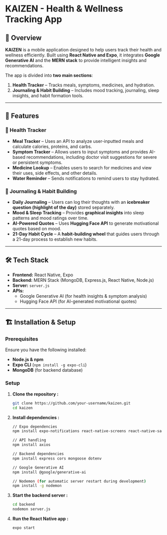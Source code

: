 # KAIZEN - Health & Wellness Tracking App  

## 📌 Overview  
**KAIZEN** is a mobile application designed to help users track their health and wellness efficiently. Built using **React Native and Expo**, it integrates **Google Generative AI** and the **MERN stack** to provide intelligent insights and recommendations.  

The app is divided into **two main sections**:  
1. **Health Tracker** – Tracks meals, symptoms, medicines, and hydration.  
2. **Journaling & Habit Building** – Includes mood tracking, journaling, sleep insights, and habit formation tools.  

---

## 🚀 Features  

### 🏥 Health Tracker  
- **Meal Tracker** – Uses an API to analyze user-inputted meals and calculate calories, proteins, and carbs.  
- **Symptom Tracker** – Allows users to input symptoms and provides AI-based recommendations, including doctor visit suggestions for severe or persistent symptoms.  
- **Medicine Lookup** – Enables users to search for medicines and view their uses, side effects, and other details.  
- **Water Reminder** – Sends notifications to remind users to stay hydrated.  

### 📖 Journaling & Habit Building  
- **Daily Journaling** – Users can log their thoughts with an **icebreaker question (highlight of the day)** stored separately.  
- **Mood & Sleep Tracking** – Provides **graphical insights** into sleep patterns and mood ratings over time.  
- **AI-Powered Quotes** – Uses **Hugging Face API** to generate motivational quotes based on mood.  
- **21-Day Habit Cycle** – A **habit-building wheel** that guides users through a 21-day process to establish new habits.  

---

## 🛠️ Tech Stack  
- **Frontend:** React Native, Expo  
- **Backend:** MERN Stack (MongoDB, Express.js, React Native, Node.js)  
- **Server:** `server.js`  
- **APIs:**  
  - Google Generative AI (for health insights & symptom analysis)  
  - Hugging Face API (for AI-generated motivational quotes)  

---

## 🏗️ Installation & Setup  

### Prerequisites  
Ensure you have the following installed:  
- **Node.js & npm**  
- **Expo CLI** (`npm install -g expo-cli`)  
- **MongoDB** (for backend database)  

### Setup  
1. **Clone the repository :**  
   ```sh
   git clone https://github.com/your-username/kaizen.git
   cd kaizen
   
2. **Install dependencies :**
   ```sh
   // Expo dependencies  
   npm install expo-notifications react-native-screens react-native-safe-area-context react-native-gesture-handler react-native-reanimated react-native-vector-icons
   
   // API handling
   npm install axios
   
   // Backend dependencies
   npm install express cors mongoose dotenv
   
   // Google Generative AI
   npm install @google/generative-ai
   
   // Nodemon (for automatic server restart during development)
   npm install -g nodemon  

4. **Start the backend server :**
   ```sh
   cd backend
   nodemon server.js
5. **Run the React Native app :**
   ```sh
   expo start
